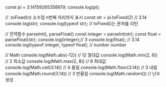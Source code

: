 const pi = 3.14159265358979;
console.log(pi);

// .toFixed(n) 소수점 n번째 자리까지 표시
const str = pi.toFixed(2) // 3.14
console.log(str);
console.log(typeof str); // toFixed()는 문자를 리턴

// 전역함수 parseInt(), parseFloat()
const integer = parseInt(str);
const float = parseFloat(str);
console.log(integer);// 3
console.log(float); // 3.14
console.log(typeof integer, typeof float); // number number

// Math
console.log(Math.abs(-12)) // 12 절대값
console.log(Math.min(2, 8)) // 2 최소값
console.log(Math.max(2, 8)) // 8 최대값
console.log(Math.ceil(3.14)) // 4 올림
console.log(Math.floor(3.14)) // 3 내림
console.log(Math.round(3.14)) // 3 반올림
console.log(Math.random()) // 난수생성